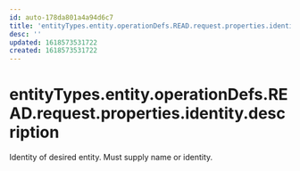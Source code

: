 ```yaml
---
id: auto-178da801a4a94d6c7
title: 'entityTypes.entity.operationDefs.READ.request.properties.identity.description'
desc: ''
updated: 1618573531722
created: 1618573531722
---
```

# entityTypes.entity.operationDefs.READ.request.properties.identity.description

Identity of desired entity. Must supply name or identity.
